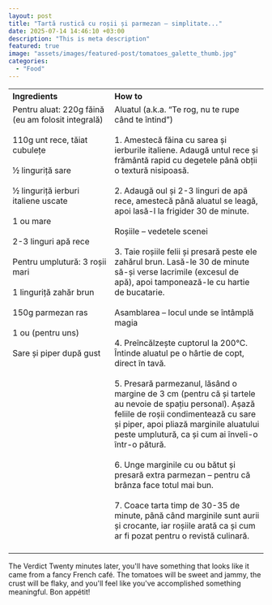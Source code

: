 ```yaml
---
layout: post
title: "Tartă rustică cu roșii și parmezan – simplitate..."
date: 2025-07-14 14:46:10 +03:00
description: "This is meta description"
featured: true
image: "assets/images/featured-post/tomatoes_galette_thumb.jpg"
categories: 
  - "Food"
---
```


<table style="width: 100%; border-collapse: collapse;">
  <tr>
    <th style="text-align: left;width: 40%;vertical-align: top;">Ingredients</th>
    <th style="text-align: left;width: 60%;vertical-align: top;">How to</th>
  </tr>
  <tr>
    <td style="text-align: left;width: 40%;vertical-align: top;">
      Pentru aluat:
      220g făină (eu am folosit integrală) <br><br>
      110g unt rece, tăiat cubulețe <br><br>
      ½ linguriță sare <br><br>
      ½ linguriță ierburi italiene uscate <br><br>
      1 ou mare <br><br>
      2-3 linguri apă rece <br><br>
      Pentru umplutură:
      3 roșii mari <br><br>
      1 linguriță zahăr brun <br><br>
      150g parmezan ras <br><br>
      1 ou (pentru uns) <br><br>
      Sare și piper după gust <br><br>
    </td>
    <td style="text-align: left;width: 60%;vertical-align: top;">
      Aluatul (a.k.a. “Te rog, nu te rupe când te întind”)<br><br>
      1. Amestecă făina cu sarea și ierburile italiene. Adaugă untul rece și frământă rapid cu degetele până obții o textură nisipoasă. <br><br> 
      2. Adaugă oul și 2-3 linguri de apă rece, amestecă până aluatul se leagă, apoi lasă-l la frigider 30 de minute. <br><br>
      Roșiile – vedetele scenei<br><br>
      3. Taie roșiile felii și presară peste ele zahărul brun. Lasă-le 30 de minute să-și verse lacrimile (excesul de apă), apoi tamponează-le cu hartie de bucatarie.<br><br>
      Asamblarea – locul unde se întâmplă magia<br><br>
      4. Preîncălzește cuptorul la 200°C. Întinde aluatul pe o hârtie de copt, direct în tavă. <br><br>
      5. Presară parmezanul, lăsând o margine de 3 cm (pentru că și tartele au nevoie de spațiu personal). Așază feliile de roșii condimentează cu sare și piper, apoi pliază marginile aluatului peste umplutură, ca și cum ai înveli-o într-o pătură.<br><br>
      6. Unge marginile cu ou bătut și presară extra parmezan – pentru că brânza face totul mai bun.<br><br>
      7. Coace tarta timp de 30-35 de minute, până când marginile sunt aurii și crocante, iar roșiile arată ca și cum ar fi pozat pentru o revistă culinară.<br><br>
    </td>
  </tr>
</table>


The Verdict
Twenty minutes later, you'll have something that looks like it came from a fancy French café. The tomatoes will be sweet and jammy, the crust will be flaky, and you'll feel like you've accomplished something meaningful.
Bon appétit!
